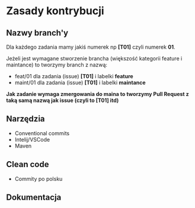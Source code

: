 # Zasady kontrybucji

## Nazwy branch'y
Dla każdego zadania mamy jakiś numerek np **[T01]** czyli numerek **01**.

Jeżeli jest wymagane stworzenie brancha (większość kategorii feature i maintance) to tworzymy branch z nazwą:
- feat/01 dla zadania (issue) **[T01]** i labelki **feature**
- maint/01 dla zadania (issue) **[T01]** i labelki **maintance**

**Jak zadanie wymaga zmergowania do maina to tworzymy Pull Request z taką samą nazwą jak issue (czyli to [T01] itd)**

## Narzędzia
- Conventional commits
- Intelij/VSCode
- Maven

## Clean code
- Commity po polsku

## Dokumentacja
